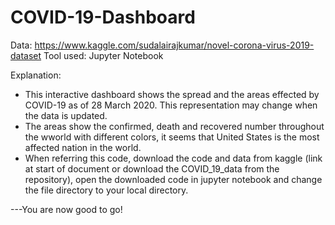 # COVID-19-Dashboard

Data: https://www.kaggle.com/sudalairajkumar/novel-corona-virus-2019-dataset
Tool used: Jupyter Notebook

Explanation:
- This interactive dashboard shows the spread and the areas effected by COVID-19 as of 28 March 2020. This representation may change when the data is updated.
- The areas show the confirmed, death and recovered number throughout the wworld with different colors, it seems that United States is the most affected nation in the world.
- When referring this code, download the code and data from kaggle (link at start of document or download the COVID_19_data from the repository), 
open the downloaded code in jupyter notebook and change the file directory to your local directory. 

---You are now good to go!


